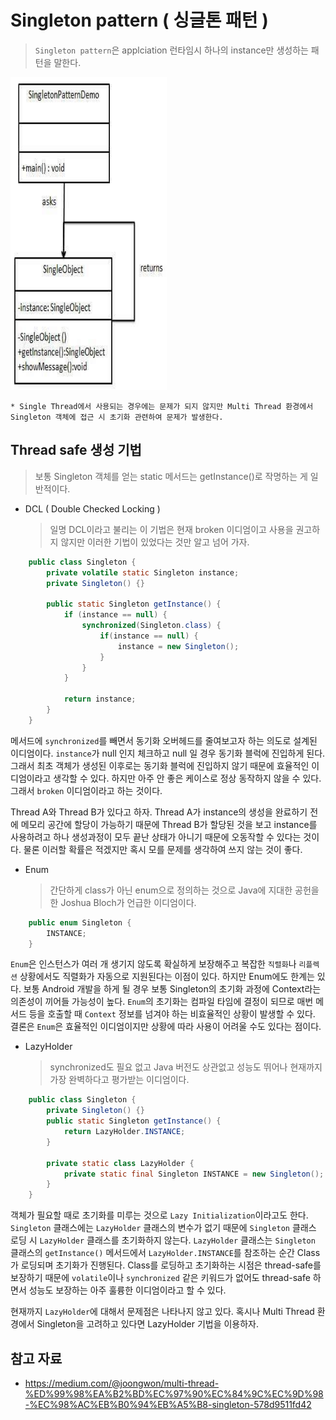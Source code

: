 # Singleton pattern ( 싱글톤 패턴 )

> `Singleton pattern`은 applciation 런타임시 하나의 instance만 생성하는 패턴을 말한다. 

<img src="../img/singleton_pattern_uml_diagram.jpg" width="250" height="500" />

    * Single Thread에서 사용되는 경우에는 문제가 되지 않지만 Multi Thread 환경에서 Singleton 객체에 접근 시 초기화 관련하여 문제가 발생한다.

## Thread safe 생성 기법
> 보통 Singleton 객체를 얻는 static 메서드는 getInstance()로 작명하는 게 일반적이다.

* DCL ( Double Checked Locking )
    > 일명 DCL이라고 불리는 이 기법은 현재 broken 이디엄이고 사용을 권고하지 않지만 이러한 기법이 있었다는 것만 알고 넘어 가자.
```java
    public class Singleton {
        private volatile static Singleton instance;
        private Singleton() {}
        
        public static Singleton getInstance() {
            if (instance == null) {
                synchronized(Singleton.class) {
                    if(instance == null) {
                        instance = new Singleton(); 
                    }                
                }
            }
            
            return instance;
        }
    }
```

메서드에 `synchronized`를 빼면서 동기화 오버헤드를 줄여보고자 하는 의도로 설계된 이디엄이다. 
`instance`가 null 인지 체크하고 null 일 경우 동기화 블럭에 진입하게 된다. 
그래서 최초 객체가 생성된 이후로는 동기화 블럭에 진입하지 않기 때문에 효율적인 이디엄이라고 생각할 수 있다. 
하지만 아주 안 좋은 케이스로 정상 동작하지 않을 수 있다. 그래서 `broken` 이디엄이라고 하는 것이다.
      
Thread A와 Thread B가 있다고 하자. 
Thread A가 instance의 생성을 완료하기 전에 메모리 공간에 할당이 가능하기 때문에 Thread B가 할당된 것을 보고 instance를 사용하려고 하나 생성과정이 모두 끝난 상태가 아니기 때문에 오동작할 수 있다는 것이다. 
물론 이러할 확률은 적겠지만 혹시 모를 문제를 생각하여 쓰지 않는 것이 좋다.
      
* Enum
    > 간단하게 class가 아닌 enum으로 정의하는 것으로 Java에 지대한 공헌을 한 Joshua Bloch가 언급한 이디엄이다.

```java
    public enum Singleton {
        INSTANCE;
    }
```

`Enum`은 인스턴스가 여러 개 생기지 않도록 확실하게 보장해주고 복잡한 `직렬화`나 `리플렉션` 상황에서도 직렬화가 자동으로 지원된다는 이점이 있다. 
하지만 Enum에도 한계는 있다. 보통 Android 개발을 하게 될 경우 보통 Singleton의 초기화 과정에 Context라는 의존성이 끼어들 가능성이 높다. 
`Enum`의 초기화는 컴파일 타임에 결정이 되므로 매번 메서드 등을 호출할 때 `Context` 정보를 넘겨야 하는 비효율적인 상황이 발생할 수 있다. 
결론은 `Enum`은 효율적인 이디엄이지만 상황에 따라 사용이 어려울 수도 있다는 점이다.

* LazyHolder
    > synchronized도 필요 없고 Java 버전도 상관없고 성능도 뛰어나 현재까지 가장 완벽하다고 평가받는 이디엄이다.

```java
    public class Singleton {
        private Singleton() {}
        public static Singleton getInstance() {
            return LazyHolder.INSTANCE;
        }
        
        private static class LazyHolder {
            private static final Singleton INSTANCE = new Singleton();
        }
    }
```

객체가 필요할 때로 초기화를 미루는 것으로 `Lazy Initialization`이라고도 한다. 
`Singleton` 클래스에는 `LazyHolder` 클래스의 변수가 없기 때문에 `Singleton` 클래스 로딩 시 `LazyHolder` 클래스를 초기화하지 않는다. 
`LazyHolder` 클래스는 `Singleton` 클래스의 `getInstance()` 메서드에서 `LazyHolder.INSTANCE`를 참조하는 순간 Class가 로딩되며 초기화가 진행된다. 
Class를 로딩하고 초기화하는 시점은 thread-safe를 보장하기 때문에 `volatile`이나 `synchronized` 같은 키워드가 없어도 thread-safe 하면서 성능도 보장하는 아주 훌륭한 이디엄이라고 할 수 있다.

현재까지 `LazyHolder`에 대해서 문제점은 나타나지 않고 있다. 
혹시나 Multi Thread 환경에서 Singleton을 고려하고 있다면 LazyHolder 기법을 이용하자.

## 참고 자료
* https://medium.com/@joongwon/multi-thread-%ED%99%98%EA%B2%BD%EC%97%90%EC%84%9C%EC%9D%98-%EC%98%AC%EB%B0%94%EB%A5%B8-singleton-578d9511fd42
